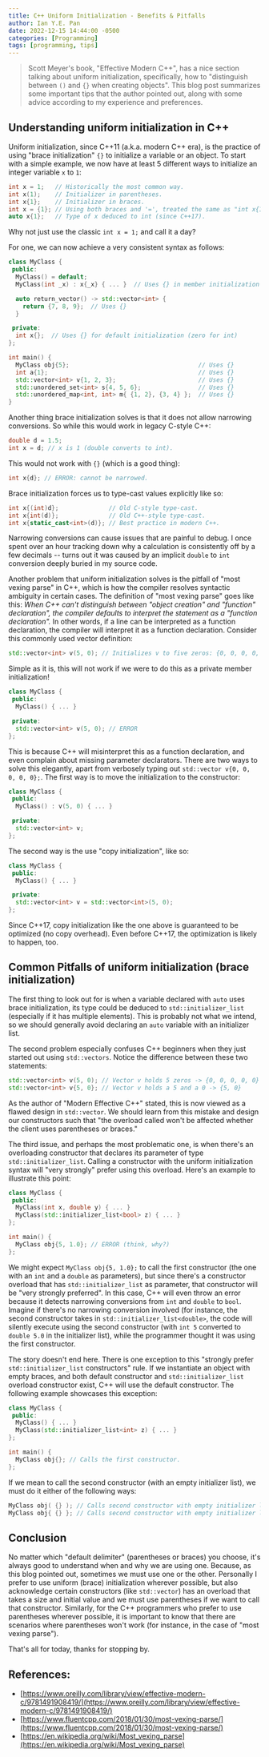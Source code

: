 ```yaml
---
title: C++ Uniform Initialization - Benefits & Pitfalls
author: Ian Y.E. Pan
date: 2022-12-15 14:44:00 -0500
categories: [Programming]
tags: [programming, tips]
---
```


> Scott Meyer's book, "Effective Modern C++", has a nice section
> talking about uniform initialization, specifically, how to
> "distinguish between `()` and `{}` when creating objects". This blog
> post summarizes some important tips that the author pointed out,
> along with some advice according to my experience and preferences.

## Understanding uniform initialization in C++

Uniform initialization, since C++11 (a.k.a. modern C++ era), is the
practice of using "brace initialization" `{}` to initialize a variable
or an object. To start with a simple example, we now have at least 5
different ways to initialize an integer variable `x` to `1`:

```cpp
int x = 1;   // Historically the most common way.
int x(1);    // Initializer in parentheses.
int x{1};    // Initializer in braces.
int x = {1}; // Using both braces and '=', treated the same as "int x{1};".
auto x{1};   // Type of x deduced to int (since C++17).
```

Why not just use the classic `int x = 1;` and call it a day? 

For one, we can now achieve a very consistent syntax as follows:

```cpp
class MyClass {
 public:
  MyClass() = default;
  MyClass(int _x) : x{_x} { ... }  // Uses {} in member initialization list

  auto return_vector() -> std::vector<int> {
    return {7, 8, 9};  // Uses {}
  }

 private:
  int x{};  // Uses {} for default initialization (zero for int)
};

int main() {
  MyClass obj{5};                                    // Uses {}
  int a{1};                                          // Uses {}
  std::vector<int> v{1, 2, 3};                       // Uses {}
  std::unordered_set<int> s{4, 5, 6};                // Uses {}
  std::unordered_map<int, int> m{ {1, 2}, {3, 4} };  // Uses {}
}
```

Another thing brace initialization solves is that it does not allow narrowing
conversions. So while this would work in legacy C-style C++:

```cpp
double d = 1.5;
int x = d; // x is 1 (double converts to int).
```

This would not work with `{}` (which is a good thing):

```cpp
int x{d}; // ERROR: cannot be narrowed.
```

Brace initialization forces us to type-cast values explicitly like so:

```cpp
int x{(int)d};              // Old C-style type-cast.
int x{int(d)};              // Old C++-style type-cast.
int x{static_cast<int>(d)}; // Best practice in modern C++.
```

Narrowing conversions can cause issues that are painful to debug. I
once spent over an hour tracking down why a calculation is
consistently off by a few decimals -- turns out it was caused by an
implicit `double` to `int` conversion deeply buried in my source code.

Another problem that uniform initialization solves is the pitfall of
"most vexing parse" in C++, which is how the compiler resolves
syntactic ambiguity in certain cases. The definition of "most vexing
parse" goes like this: *When C++ can't distinguish between "object
creation" and "function" declaration", the compiler defaults to
interpret the statement as a "function declaration".* In other words,
if a line can be interpreted as a function declaration, the compiler
will interpret it as a function declaration. Consider this commonly
used vector definition:

```cpp
std::vector<int> v(5, 0); // Initializes v to five zeros: {0, 0, 0, 0, 0}.
```

Simple as it is, this will not work if we were to do this as a private
member initialization!

```cpp
class MyClass {
 public:
  MyClass() { ... }

 private:
  std::vector<int> v(5, 0); // ERROR
};
```

This is because C++ will misinterpret this as a function declaration,
and even complain about missing parameter declarators. There are two
ways to solve this elegantly, apart from verbosely typing out `std::vector v{0,
0, 0, 0, 0};`. The first way is to move the initialization to the constructor:

```cpp
class MyClass {
 public:
  MyClass() : v(5, 0) { ... }

 private:
  std::vector<int> v;
};
```

The second way is the use "copy initialization", like so:

```cpp
class MyClass {
 public:
  MyClass() { ... }

 private:
  std::vector<int> v = std::vector<int>(5, 0);
};
```

Since C++17, copy initialization like the one above is guaranteed to
be optimized (no copy overhead). Even before C++17, the optimization
is likely to happen, too.

## Common Pitfalls of uniform initialization (brace initialization)

The first thing to look out for is when a variable declared with
`auto` uses brace initialization, its type could be deduced to
`std::initializer_list` (especially if it has multiple elements). This
is probably not what we intend, so we should generally avoid declaring
an `auto` variable with an initializer list.

The second problem especially confuses C++ beginners when they just
started out using `std::vectors`. Notice the difference between these
two statements:

```cpp
std::vector<int> v(5, 0); // Vector v holds 5 zeros -> {0, 0, 0, 0, 0}
std::vector<int> v{5, 0}; // Vector v holds a 5 and a 0 -> {5, 0}
```

As the author of "Modern Effective C++" stated, this is now viewed as
a flawed design in `std::vector`. We should learn from this mistake
and design our constructors such that "the overload called won't be
affected whether the client uses parentheses or braces."

The third issue, and perhaps the most problematic one, is when
there's an overloading constructor that declares its parameter of type
`std::initializer_list`. Calling a constructor with the uniform
initialization syntax will "very strongly" prefer using this
overload. Here's an example to illustrate this point:

```cpp
class MyClass {
 public:
  MyClass(int x, double y) { ... }
  MyClass(std::initializer_list<bool> z) { ... }
};

int main() {
  MyClass obj{5, 1.0}; // ERROR (think, why?)
};
```

We might expect `MyClass obj{5, 1.0};` to call the first constructor
(the one with an `int` and a `double` as parameters), but since there's a
constructor overload that has `std::initializer_list` as parameter,
that constructor will be "very strongly preferred". In this case, C++
will even throw an error because it detects narrowing conversions from
`int` and `double` to `bool`. Imagine if there's no narrowing conversion
involved (for instance, the second constructor takes in
`std::initializer_list<double>`, the code will silently execute using
the second constructor (with `int 5` converted to `double 5.0` in the
initializer list), while the programmer thought it was using the first
constructor.

The story doesn't end here. There is one exception to this "strongly
prefer `std::initializer_list` constructors" rule. If we instantiate
an object with empty braces, and both default constructor and
`std::initializer_list` overload constructor exist, C++ will use the
default constructor. The following example showcases this exception:

```cpp
class MyClass {
 public:
  MyClass() { ... }
  MyClass(std::initializer_list<int> z) { ... }
};

int main() {
  MyClass obj{}; // Calls the first constructor.
};
```

If we mean to call the second constructor (with an empty initializer
list), we must do it either of the following ways:

```cpp
MyClass obj( {} ); // Calls second constructor with empty initializer list.
MyClass obj{ {} }; // Calls second constructor with empty initializer list.
```

## Conclusion

No matter which "default delimiter" (parentheses or braces) you
choose, it's always good to understand when and why we are using
one. Because, as this blog pointed out, sometimes we must use one or
the other. Personally I prefer to use uniform (brace) initialization
wherever possible, but also acknowledge certain constructors (like
`std::vector`) has an overload that takes a size and initial value and
we must use parentheses if we want to call that
constructor. Similarly, for the C++ programmers who prefer to use
parentheses wherever possible, it is important to know that there are
scenarios where parentheses won't work (for instance, in the case of
"most vexing parse").

That's all for today, thanks for stopping by.

## References:
- [https://www.oreilly.com/library/view/effective-modern-c/9781491908419/](https://www.oreilly.com/library/view/effective-modern-c/9781491908419/)
- [https://www.fluentcpp.com/2018/01/30/most-vexing-parse/](https://www.fluentcpp.com/2018/01/30/most-vexing-parse/)
- [https://en.wikipedia.org/wiki/Most_vexing_parse](https://en.wikipedia.org/wiki/Most_vexing_parse)
